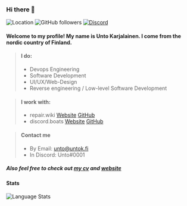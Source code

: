 ### Hi there 👋
![Location](https://img.shields.io/badge/%F0%9F%93%8D%20From-Jyväskylä%2C%20FI-informational?style=for-the-badge)
![GitHub followers](https://img.shields.io/github/followers/untocodes?style=for-the-badge&label=Followers)
[![Discord](https://img.shields.io/discord/416987984580313088?color=%237289DA&label=Discord&style=for-the-badge)](https://discord.gg/zrHdyqv4DN)

#### Welcome to my profile! My name is Unto Karjalainen. I come from the nordic country of Finland.

>#### I do:
>- Devops Engineering
>- Software Development
>- UI/UX/Web-Design
>- Reverse engineering / Low-level Software Development
  
>#### I work with:
> - repair.wiki [Website](https://repair.wiki/w/Repair_Wiki) [GitHub](https://github.com/repair-wiki)
> - discord.boats [Website](https://discord.boats) [GitHub](https://github.com/discordboats)

>#### Contact me
>
>- By Email: unto@untok.fi
>- In Discord: Unto#0001

##### Also feel free to check out [my cv](https://untok.fi/cv) and [website](https://untok.fi/)

#### Stats 

![Language Stats](https://github-readme-stats.vercel.app/api/top-langs/?username=untocodes)

